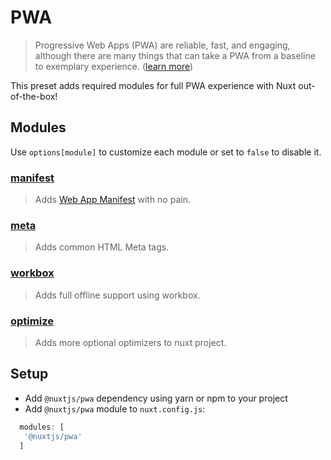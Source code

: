 # PWA
> Progressive Web Apps (PWA) are reliable, fast, 
> and engaging, although there are many things that can take a PWA from a baseline to exemplary experience. 
([learn more](https://developers.google.com/web/progressive-web-apps))

This preset adds required modules for full PWA experience with Nuxt out-of-the-box!

## Modules
Use `options[module]` to customize each module or set to `false` to disable it.

### [manifest](../manifest)
> Adds [Web App Manifest](https://developer.mozilla.org/en-US/docs/Web/Manifest) with no pain.

### [meta](../meta)
> Adds common HTML Meta tags.

### [workbox](../workbox)
> Adds full offline support using workbox.

### [optimize](../optimize)
> Adds more optional optimizers to nuxt project.

## Setup
- Add `@nuxtjs/pwa` dependency using yarn or npm to your project
- Add `@nuxtjs/pwa` module to `nuxt.config.js`:
```js
  modules: [
   '@nuxtjs/pwa'
  ]
````
